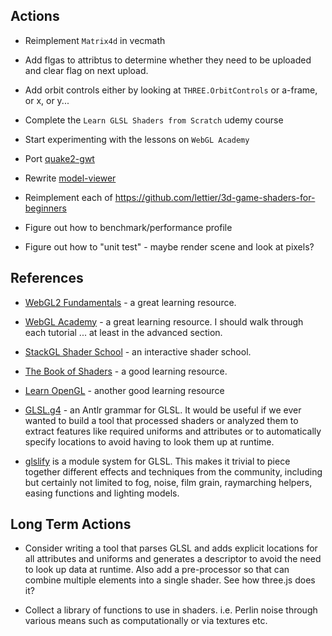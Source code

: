 
## Actions

* Reimplement `Matrix4d` in vecmath

* Add flgas to attribtus to determine whether they need to be uploaded and clear flag on next upload.

* Add orbit controls either by looking at `THREE.OrbitControls` or a-frame, or x, or y...

* Complete the `Learn GLSL Shaders from Scratch` udemy course

* Start experimenting with the lessons on `WebGL Academy`

* Port [quake2-gwt](https://github.com/treblereel/quake2-gwt-port)

* Rewrite [model-viewer](https://github.com/google/model-viewer)

* Reimplement each of https://github.com/lettier/3d-game-shaders-for-beginners

* Figure out how to benchmark/performance profile

* Figure out how to "unit test" - maybe render scene and look at pixels?

## References

* [WebGL2 Fundamentals](https://webgl2fundamentals.org/) - a great learning resource.

* [WebGL Academy](http://www.webglacademy.com/) - a great learning resource. I should walk
  through each tutorial ... at least in the advanced section.

* [StackGL Shader School](https://github.com/stackgl/shader-school) - an interactive shader school.

* [The Book of Shaders](https://thebookofshaders.com/) - a good learning resource.

* [Learn OpenGL](https://learnopengl.com/) - another good learning resource

* [GLSL.g4](https://github.com/google/graphicsfuzz/blob/master/ast/src/main/antlr4/com/graphicsfuzz/parser/GLSL.g4) -
  an Antlr grammar for GLSL. It would be useful if we ever wanted to build a tool that processed shaders or
  analyzed them to extract features like required uniforms and attributes or to automatically specify locations
  to avoid having to look them up at runtime.

* [glslify](https://github.com/glslify/glslify) is a module system for GLSL. This makes it
  trivial to piece together different effects and techniques from the community, including
  but certainly not limited to fog, noise, film grain, raymarching helpers, easing functions
  and lighting models.

## Long Term Actions

* Consider writing a tool that parses GLSL and adds explicit locations for all attributes and
  uniforms and generates a descriptor to avoid the need to look up data at runtime. Also add a
  pre-processor so that can combine multiple elements into a single shader. See how three.js does
  it?

* Collect a library of functions to use in shaders. i.e. Perlin noise through various means such as
  computationally or via textures etc.
